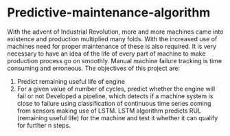 # Predictive-maintenance-algorithm
With the advent of Industrial Revolution, more and more machines came into existence and production multiplied many folds. With the increased use of machines need for proper
maintenance of these is also required. It is very necessary to have an idea of the life of every part of machine to make production process go on smoothly. Manual machine failure tracking is time consuming and erroneous. The objectives of this project are:
1. Predict remaining useful life of engine
2. For a given value of number of cycles, predict whether the engine will fail or not
Developed a pipeline, which detects if a machine system is close to failure using classification of continuous time series coming from sensors making use of LSTM. LSTM algorithm predicts RUL (remaining useful life) for the machine and test it whether it can qualify for further n steps.
